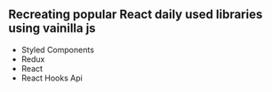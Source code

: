 ## Recreating popular React daily used libraries using vainilla js

- Styled Components 
- Redux
- React
- React Hooks Api
